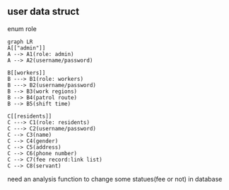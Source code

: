 ## user data struct

enum role

```mermaid
graph LR
A[["admin"]]
A --> A1(role: admin)
A --> A2(username/password)

B[[workers]]
B ---> B1(role: workers)
B ---> B2(username/password)
B --> B3(work regions)
B --> B4(patrol route)
B --> B5(shift time)

C[[residents]]
C ---> C1(role: residents)
C ---> C2(username/password)
C --> C3(name)
C --> C4(gender)
C --> C5(address)
C --> C6(phone number)
C --> C7(fee record:link list)
C --> C8(servant)
```

need an analysis function to change some statues(fee or not) in database
